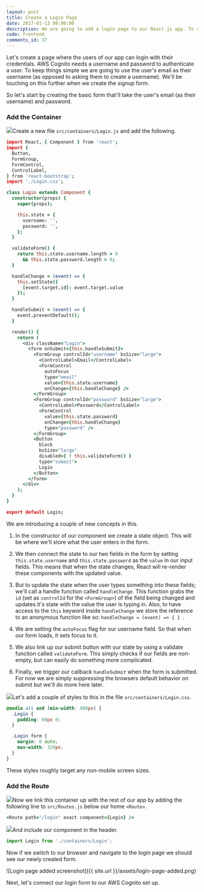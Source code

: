 ```yaml
---
layout: post
title: Create a Login Page
date: 2017-01-13 00:00:00
description: We are going to add a login page to our React.js app. To create the login form we are using the FormGroup and FormControl React-Bootstrap components.
code: frontend
comments_id: 37
---
```


Let's create a page where the users of our app can login with their credentials. AWS Cognito needs a username and password to authenticate a user. To keep things simple we are going to use the user's email as their username (as opposed to asking them to create a username). We'll be touching on this further when we create the signup form.

So let's start by creating the basic form that'll take the user's email (as their username) and password.

### Add the Container

<img class="code-marker" src="{{ site.url }}/assets/s.png" />Create a new file `src/containers/Login.js` and add the following.

``` coffee
import React, { Component } from 'react';
import {
  Button,
  FormGroup,
  FormControl,
  ControlLabel,
} from 'react-bootstrap';
import './Login.css';

class Login extends Component {
  constructor(props) {
    super(props);

    this.state = {
      username: '',
      password: '',
    };
  }

  validateForm() {
    return this.state.username.length > 0
      && this.state.password.length > 0;
  }

  handleChange = (event) => {
    this.setState({
      [event.target.id]: event.target.value
    });
  }

  handleSubmit = (event) => {
    event.preventDefault();
  }

  render() {
    return (
      <div className="Login">
        <form onSubmit={this.handleSubmit}>
          <FormGroup controlId="username" bsSize="large">
            <ControlLabel>Email</ControlLabel>
            <FormControl
              autoFocus
              type="email"
              value={this.state.username}
              onChange={this.handleChange} />
          </FormGroup>
          <FormGroup controlId="password" bsSize="large">
            <ControlLabel>Password</ControlLabel>
            <FormControl
              value={this.state.password}
              onChange={this.handleChange}
              type="password" />
          </FormGroup>
          <Button
            block
            bsSize="large"
            disabled={ ! this.validateForm() }
            type="submit">
            Login
          </Button>
        </form>
      </div>
    );
  }
}

export default Login;
```

We are introducing a couple of new concepts in this.

1. In the constructor of our component we create a state object. This will be where we'll store what the user enters in the form.

2. We then connect the state to our two fields in the form by setting `this.state.username` and `this.state.password` as the `value` in our input fields. This means that when the state changes, React will re-render these components with the updated value.

3. But to update the state when the user types something into these fields; we'll call a handle function called `handleChange`. This function grabs the `id` (set as `controlId` for the `<FormGroup>`) of the field being changed and updates it's state with the value the user is typing in. Also, to have access to the `this` keyword inside `handleChange` we store the reference to an anonymous function like so: `handleChange = (event) => { } `.

4. We are setting the `autoFocus` flag for our username field. So that when our form loads, it sets focus to it.

5. We also link up our submit button with our state by using a validate function called `validateForm`. This simply checks if our fields are non-empty, but can easily do something more complicated.

6. Finally, we trigger our callback `handleSubmit` when the form is submitted. For now we are simply suppressing the browsers default behavior on submit but we'll do more here later.

<img class="code-marker" src="{{ site.url }}/assets/s.png" />Let's add a couple of styles to this in the file `src/containers/Login.css`.

``` css
@media all and (min-width: 480px) {
  .Login {
    padding: 60px 0;
  }

  .Login form {
    margin: 0 auto;
    max-width: 320px;
  }
}
```

These styles roughly target any non-mobile screen sizes.

### Add the Route

<img class="code-marker" src="{{ site.url }}/assets/s.png" />Now we link this container up with the rest of our app by adding the following line to `src/Routes.js` below our home `<Route>`.

``` coffee
<Route path="/login" exact component={Login} />
```

<img class="code-marker" src="{{ site.url }}/assets/s.png" />And include our component in the header.

``` javascript
import Login from './containers/Login';
```

Now if we switch to our browser and navigate to the login page we should see our newly created form.

![Login page added screenshot]({{ site.url }}/assets/login-page-added.png)

Next, let's connect our login form to our AWS Cognito set up.
